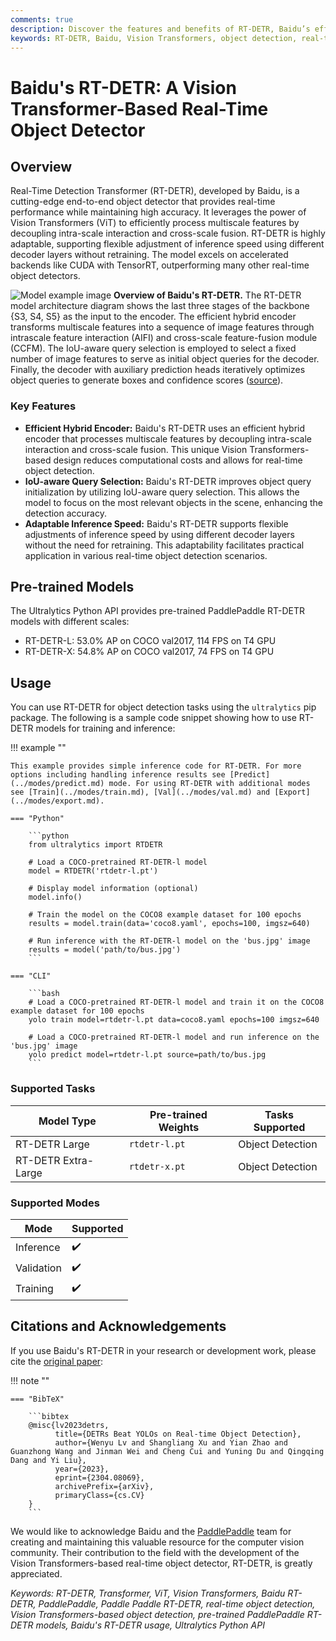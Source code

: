 ```yaml
---
comments: true
description: Discover the features and benefits of RT-DETR, Baidu’s efficient and adaptable real-time object detector powered by Vision Transformers, including pre-trained models.
keywords: RT-DETR, Baidu, Vision Transformers, object detection, real-time performance, CUDA, TensorRT, IoU-aware query selection, Ultralytics, Python API, PaddlePaddle
---
```


# Baidu's RT-DETR: A Vision Transformer-Based Real-Time Object Detector

## Overview

Real-Time Detection Transformer (RT-DETR), developed by Baidu, is a cutting-edge end-to-end object detector that provides real-time performance while maintaining high accuracy. It leverages the power of Vision Transformers (ViT) to efficiently process multiscale features by decoupling intra-scale interaction and cross-scale fusion. RT-DETR is highly adaptable, supporting flexible adjustment of inference speed using different decoder layers without retraining. The model excels on accelerated backends like CUDA with TensorRT, outperforming many other real-time object detectors.

![Model example image](https://user-images.githubusercontent.com/26833433/238963168-90e8483f-90aa-4eb6-a5e1-0d408b23dd33.png)
**Overview of Baidu's RT-DETR.** The RT-DETR model architecture diagram shows the last three stages of the backbone {S3, S4, S5} as the input to the encoder. The efficient hybrid encoder transforms multiscale features into a sequence of image features through intrascale feature interaction (AIFI) and cross-scale feature-fusion module (CCFM). The IoU-aware query selection is employed to select a fixed number of image features to serve as initial object queries for the decoder. Finally, the decoder with auxiliary prediction heads iteratively optimizes object queries to generate boxes and confidence scores ([source](https://arxiv.org/pdf/2304.08069.pdf)).

### Key Features

- **Efficient Hybrid Encoder:** Baidu's RT-DETR uses an efficient hybrid encoder that processes multiscale features by decoupling intra-scale interaction and cross-scale fusion. This unique Vision Transformers-based design reduces computational costs and allows for real-time object detection.
- **IoU-aware Query Selection:** Baidu's RT-DETR improves object query initialization by utilizing IoU-aware query selection. This allows the model to focus on the most relevant objects in the scene, enhancing the detection accuracy.
- **Adaptable Inference Speed:** Baidu's RT-DETR supports flexible adjustments of inference speed by using different decoder layers without the need for retraining. This adaptability facilitates practical application in various real-time object detection scenarios.

## Pre-trained Models

The Ultralytics Python API provides pre-trained PaddlePaddle RT-DETR models with different scales:

- RT-DETR-L: 53.0% AP on COCO val2017, 114 FPS on T4 GPU
- RT-DETR-X: 54.8% AP on COCO val2017, 74 FPS on T4 GPU

## Usage

You can use RT-DETR for object detection tasks using the `ultralytics` pip package. The following is a sample code snippet showing how to use RT-DETR models for training and inference:

!!! example ""

    This example provides simple inference code for RT-DETR. For more options including handling inference results see [Predict](../modes/predict.md) mode. For using RT-DETR with additional modes see [Train](../modes/train.md), [Val](../modes/val.md) and [Export](../modes/export.md).

    === "Python"

        ```python
        from ultralytics import RTDETR

        # Load a COCO-pretrained RT-DETR-l model
        model = RTDETR('rtdetr-l.pt')

        # Display model information (optional)
        model.info()

        # Train the model on the COCO8 example dataset for 100 epochs
        results = model.train(data='coco8.yaml', epochs=100, imgsz=640)

        # Run inference with the RT-DETR-l model on the 'bus.jpg' image
        results = model('path/to/bus.jpg')
        ```

    === "CLI"

        ```bash        
        # Load a COCO-pretrained RT-DETR-l model and train it on the COCO8 example dataset for 100 epochs
        yolo train model=rtdetr-l.pt data=coco8.yaml epochs=100 imgsz=640

        # Load a COCO-pretrained RT-DETR-l model and run inference on the 'bus.jpg' image
        yolo predict model=rtdetr-l.pt source=path/to/bus.jpg
        ```

### Supported Tasks

| Model Type          | Pre-trained Weights | Tasks Supported  |
|---------------------|---------------------|------------------|
| RT-DETR Large       | `rtdetr-l.pt`       | Object Detection |
| RT-DETR Extra-Large | `rtdetr-x.pt`       | Object Detection |

### Supported Modes

| Mode       | Supported          |
|------------|--------------------|
| Inference  | :heavy_check_mark: |
| Validation | :heavy_check_mark: |
| Training   | :heavy_check_mark: |

## Citations and Acknowledgements

If you use Baidu's RT-DETR in your research or development work, please cite the [original paper](https://arxiv.org/abs/2304.08069):

!!! note ""

    === "BibTeX"

        ```bibtex
        @misc{lv2023detrs,
              title={DETRs Beat YOLOs on Real-time Object Detection},
              author={Wenyu Lv and Shangliang Xu and Yian Zhao and Guanzhong Wang and Jinman Wei and Cheng Cui and Yuning Du and Qingqing Dang and Yi Liu},
              year={2023},
              eprint={2304.08069},
              archivePrefix={arXiv},
              primaryClass={cs.CV}
        }
        ```

We would like to acknowledge Baidu and the [PaddlePaddle](https://github.com/PaddlePaddle/PaddleDetection) team for creating and maintaining this valuable resource for the computer vision community. Their contribution to the field with the development of the Vision Transformers-based real-time object detector, RT-DETR, is greatly appreciated.

*Keywords: RT-DETR, Transformer, ViT, Vision Transformers, Baidu RT-DETR, PaddlePaddle, Paddle Paddle RT-DETR, real-time object detection, Vision Transformers-based object detection, pre-trained PaddlePaddle RT-DETR models, Baidu's RT-DETR usage, Ultralytics Python API*

